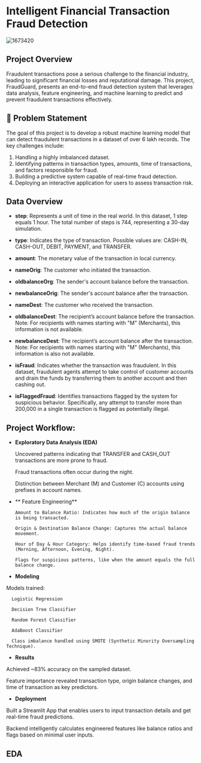 # **Intelligent Financial Transaction Fraud Detection**

![1673420](https://github.com/user-attachments/assets/29d2a2af-9509-4207-8f5a-fff9d2b9b57c)

## **Project Overview**
Fraudulent transactions pose a serious challenge to the financial industry, leading to significant financial losses and reputational damage. This project, FraudGuard, presents an end-to-end fraud detection system that leverages data analysis, feature engineering, and machine learning to predict and prevent fraudulent transactions effectively.

## **🎯 Problem Statement**

The goal of this project is to develop a robust machine learning model that can detect fraudulent transactions in a dataset of over 6 lakh records. The key challenges include:
1. Handling a highly imbalanced dataset.
2. Identifying patterns in transaction types, amounts, time of transactions, and factors responsible for fraud.
3. Building a predictive system capable of real-time fraud detection.
4. Deploying an interactive application for users to assess transaction risk.

## **Data Overview**

- **step**: Represents a unit of time in the real world. In this dataset, 1 step equals 1 hour. The total number of steps is 744, representing a 30-day simulation.

- **type**: Indicates the type of transaction. Possible values are: CASH-IN, CASH-OUT, DEBIT, PAYMENT, and TRANSFER.

- **amount**: The monetary value of the transaction in local currency.

- **nameOrig**: The customer who initiated the transaction.

- **oldbalanceOrg**: The sender's account balance before the transaction.

- **newbalanceOrig**: The sender's account balance after the transaction.

- **nameDest**: The customer who received the transaction.

- **oldbalanceDest**: The recipient’s account balance before the transaction.
Note: For recipients with names starting with "M" (Merchants), this information is not available.

- **newbalanceDest**: The recipient’s account balance after the transaction.
Note: For recipients with names starting with "M" (Merchants), this information is also not available.

- **isFraud**: Indicates whether the transaction was fraudulent. In this dataset, fraudulent agents attempt to take control of customer accounts and drain the funds by transferring them to another account and then cashing out.

- **isFlaggedFraud**: Identifies transactions flagged by the system for suspicious behavior. Specifically, any attempt to transfer more than 200,000 in a single transaction is flagged as potentially illegal.

##  **Project Workflow**:

 - **Exploratory Data Analysis (EDA)**

      Uncovered patterns indicating that TRANSFER and CASH_OUT transactions are more prone to fraud.
      
      Fraud transactions often occur during the night.
      
      Distinction between Merchant (M) and Customer (C) accounts using prefixes in account names.

- ** Feature Engineering**

      Amount to Balance Ratio: Indicates how much of the origin balance is being transacted.
      
      Origin & Destination Balance Change: Captures the actual balance movement.
      
      Hour of Day & Hour Category: Helps identify time-based fraud trends (Morning, Afternoon, Evening, Night).

      Flags for suspicious patterns, like when the amount equals the full balance change.

- **Modeling**

Models trained:

      Logistic Regression
      
      Decision Tree Classifier
      
      Random Forest Classifier
      
      AdaBoost Classifier

      Class imbalance handled using SMOTE (Synthetic Minority Oversampling Technique).

- **Results**

Achieved ~83% accuracy on the sampled dataset.

Feature importance revealed transaction type, origin balance changes, and time of transaction as key predictors.

- **Deployment**

Built a Streamlit App that enables users to input transaction details and get real-time fraud predictions.

Backend intelligently calculates engineered features like balance ratios and flags based on minimal user inputs.

## **EDA**




